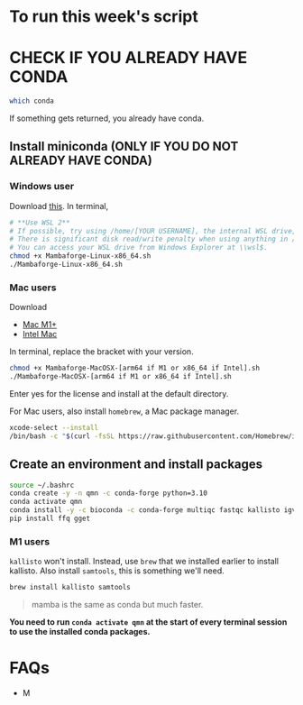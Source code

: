 # To run this week's script

# CHECK IF YOU ALREADY HAVE CONDA

```sh
which conda
```

If something gets returned, you already have conda.

## Install miniconda (ONLY IF YOU DO NOT ALREADY HAVE CONDA)


### Windows user

Download [this](https://github.com/conda-forge/miniforge/releases/latest/download/Mambaforge-Linux-x86_64.sh).
In terminal,
```sh
# **Use WSL 2**
# If possible, try using /home/[YOUR USERNAME], the internal WSL drive, as the directory for scripts.
# There is significant disk read/write penalty when using anything in /mnt/c/.
# You can access your WSL drive from Windows Explorer at \\wsl$.
chmod +x Mambaforge-Linux-x86_64.sh
./Mambaforge-Linux-x86_64.sh
```

### Mac users
Download
  - [Mac M1+](https://github.com/conda-forge/miniforge/releases/latest/download/Mambaforge-MacOSX-arm64.sh)
  - [Intel Mac](https://github.com/conda-forge/miniforge/releases/latest/download/Mambaforge-MacOSX-x86_64.sh)

In terminal, replace the bracket with your version.
```sh
chmod +x Mambaforge-MacOSX-[arm64 if M1 or x86_64 if Intel].sh
./Mambaforge-MacOSX-[arm64 if M1 or x86_64 if Intel].sh
```

Enter yes for the license and install at the default directory.

For Mac users, also install `homebrew`, a Mac package manager.
```sh
xcode-select --install
/bin/bash -c "$(curl -fsSL https://raw.githubusercontent.com/Homebrew/install/HEAD/install.sh)"
```

## Create an environment and install packages

```sh
source ~/.bashrc
conda create -y -n qmn -c conda-forge python=3.10
conda activate qmn
conda install -y -c bioconda -c conda-forge multiqc fastqc kallisto igv
pip install ffq gget
```

### M1 users

`kallisto` won't install. Instead, use `brew` that we installed earlier to install kallisto.
Also install `samtools`, this is something we'll need.
```sh
brew install kallisto samtools
```

> mamba is the same as conda but much faster.

**You need to run `conda activate qmn` at the start of every terminal session to use the installed conda packages.**


# FAQs
- M
